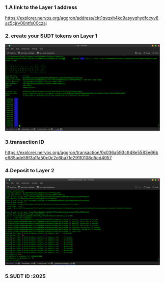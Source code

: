 ### 1.A link to the Layer 1 address
https://explorer.nervos.org/aggron/address/ckt1qyqxh4kc9asyyqhydfccyv8az5cjrv00ntfs00czsj
### 2. create your SUDT tokens on Layer 1
<img src="https://github.com/playflycode/Nervos-Gitcoin-Hackathon/blob/main/Task_4/Create_sudt.png">

### 3.transaction ID
https://explorer.nervos.org/aggron/transaction/0x036a593c948e5583e66be685ade59f3a1fa50c0c2c6ba7fe291f0108d5cd4057

### 4.Deposit to Layer 2
<img src="https://github.com/playflycode/Nervos-Gitcoin-Hackathon/blob/main/Task_4/deposit_layer2.png">

### 5.SUDT ID :2025
